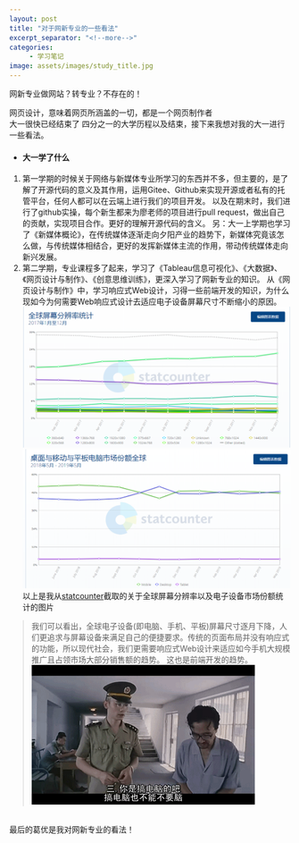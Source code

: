 ```yaml
---
layout: post
title: "对于网新专业的一些看法"
excerpt_separator: "<!--more-->"
categories:
     - 学习笔记
image: assets/images/study_title.jpg
---
```

网新专业做网站？转专业？不存在的！
<!--more-->

网页设计，意味着网页所涵盖的一切，都是一个网页制作者	
大一很快已经结束了 四分之一的大学历程以及结束，接下来我想对我的大一进行一些看法。
+ #### 大一学了什么
1. 第一学期的时候关于网络与新媒体专业所学习的东西并不多，但主要的，是了解了开源代码的意义及其作用，运用Gitee、Github来实现开源或者私有的托管平台，任何人都可以在云端上进行我们的项目开发。
以及在期末时，我们进行了github实操，每个新生都来为廖老师的项目进行pull request，做出自己的贡献，实现项目合作。更好的理解开源代码的含义。
另：大一上学期也学习了《新媒体概论》，在传统媒体逐渐走向夕阳产业的趋势下，新媒体究竟该怎么做，与传统媒体相结合，更好的发挥新媒体主流的作用，带动传统媒体走向新兴发展。
2. 第二学期，专业课程多了起来，学习了《Tableau信息可视化》、《大数据》、《网页设计与制作》、《创意思维训练》，更深入学习了网新专业的知识。
从《网页设计与制作》中，学习响应式Web设计，习得一些前端开发的知识，为什么现如今为何需要Web响应式设计去适应电子设备屏幕尺寸不断缩小的原因。
![Alt text](/assets/images/screen.png)
![Alt text](/assets/images/equipment.png)
以上是我从[statcounter](http://gs.statcounter.com/)截取的关于全球屏幕分辨率以及电子设备市场份额统计的图片
> 我们可以看出，全球电子设备(即电脑、手机、平板)屏幕尺寸逐月下降，人们更追求与屏幕设备来满足自己的便捷要求。传统的页面布局并没有响应式的功能，所以现代社会，我们更需要响应式Web设计来适应如今手机大规模推广且占领市场大部分销售额的趋势。
这也是前端开发的趋势。
![Alt text](/assets/images/geyouu.gif)

<br>
最后的葛优是我对网新专业的看法！





